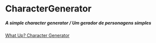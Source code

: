 # CharacterGenerator
##### A simple character generator / Um gerador de personagens simples

[What Up? Character Generator](https://natalhando.github.io/CharacterGenerator/)
